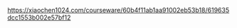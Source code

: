 <!--
 * @author: qiutian
 * @Date: 2022-07-19 11:16:30
 * @Description: Do not edit
 * @params: Do not edit
-->
https://xiaochen1024.com/courseware/60b4f11ab1aa91002eb53b18/619635dcc1553b002e57bf12